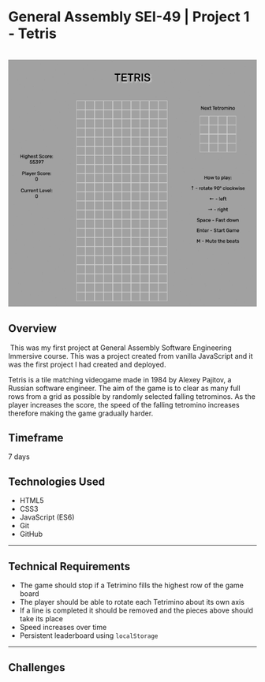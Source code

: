 # General Assembly SEI-49 | Project 1 - Tetris
​
![](readmeAssets/tetrisDemo.gif)

## Overview
​
This was my first project at General Assembly Software Engineering Immersive course. This was a project created from vanilla JavaScript and it was the first project I had created and deployed.

Tetris is a tile matching videogame made in 1984 by Alexey Pajitov, a Russian software engineer. The aim of the game is to clear as many full rows from a grid as possible by randomly selected falling tetrominos. As the player increases the score, the speed of the falling tetromino increases therefore making the game gradually harder.

## Timeframe
7 days
​
## Technologies Used
* HTML5
* CSS3
* JavaScript (ES6)
* Git
* GitHub

---

## Technical Requirements
* The game should stop if a Tetrimino fills the highest row of the game board
* The player should be able to rotate each Tetrimino about its own axis
* If a line is completed it should be removed and the pieces above should take its place
* Speed increases over time
* Persistent leaderboard using `localStorage`

---

## Challenges




